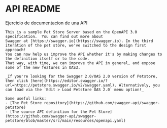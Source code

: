 # API README
Ejercicio de documentacion de una API


    This is a sample Pet Store Server based on the OpenAPI 3.0 specification.  You can find out more about
    Swagger at [https://swagger.io](https://swagger.io). In the third iteration of the pet store, we've switched to the design first approach!
    You can now help us improve the API whether it's by making changes to the definition itself or to the code.
    That way, with time, we can improve the API in general, and expose some of the new features in OAS3.

    _If you're looking for the Swagger 2.0/OAS 2.0 version of Petstore, then click [here](https://editor.swagger.io/?url=https://petstore.swagger.io/v2/swagger.yaml). Alternatively, you can load via the `Edit > Load Petstore OAS 2.0` menu option!_
    
    Some useful links:
    - [The Pet Store repository](https://github.com/swagger-api/swagger-petstore)
    - [The source API definition for the Pet Store](https://github.com/swagger-api/swagger-petstore/blob/master/src/main/resources/openapi.yaml)